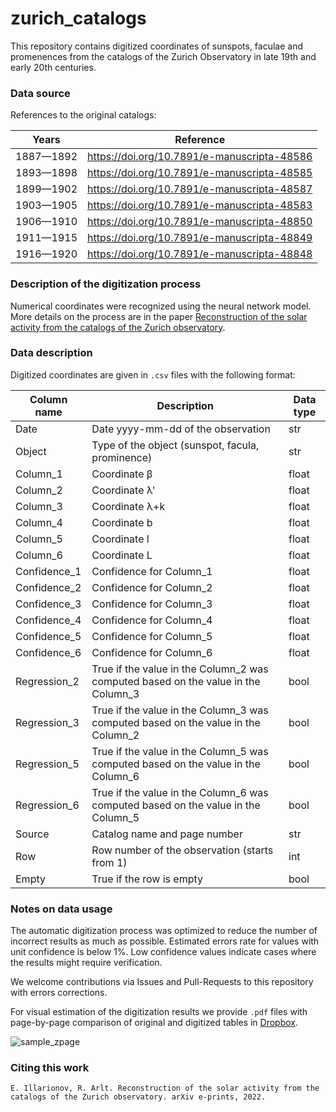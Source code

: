 # zurich_catalogs

This repository contains digitized coordinates of sunspots, faculae and promenences from the catalogs of the Zurich Observatory in late 19th and early 20th centuries.

### Data source

References to the original catalogs:

| Years   |      Reference  |
|----------|----------|
|1887—1892 | https://doi.org/10.7891/e-manuscripta-48586 |
|1893—1898 | https://doi.org/10.7891/e-manuscripta-48585 |
|1899—1902 | https://doi.org/10.7891/e-manuscripta-48587 |
|1903—1905 | https://doi.org/10.7891/e-manuscripta-48583 |
|1906—1910 | https://doi.org/10.7891/e-manuscripta-48850 |
|1911—1915 | https://doi.org/10.7891/e-manuscripta-48849 |
|1916—1920 | https://doi.org/10.7891/e-manuscripta-48848 |

### Description of the digitization process

Numerical coordinates were recognized using the neural network model. More details on the process are in the paper [Reconstruction of the solar activity from the catalogs of the Zurich observatory](https://arxiv.org/abs/2205.10167).

### Data description

Digitized coordinates are given in ```.csv``` files with the following format:

| Column name   |      Description      |  Data type |
|----------|----------|------|
| Date |  Date yyyy-mm-dd of the observation | str |
| Object |  Type of the object (sunspot, facula, prominence) | str |
| Column_1 |  Coordinate β | float |
| Column_2 |  Coordinate λ' | float |
| Column_3 |  Coordinate λ+k | float |
| Column_4 |  Coordinate b | float |
| Column_5 |  Coordinate l | float |
| Column_6 |  Coordinate L | float |
| Confidence_1 |  Confidence for Column_1 | float |
| Confidence_2 |  Confidence for Column_2 | float |
| Confidence_3 |  Confidence for Column_3 | float |
| Confidence_4 |  Confidence for Column_4 | float |
| Confidence_5 |  Confidence for Column_5 | float |
| Confidence_6 |  Confidence for Column_6 | float |
| Regression_2 |  True if the value in the Column_2 was computed based on the value in the Column_3 | bool |
| Regression_3 |  True if the value in the Column_3 was computed based on the value in the Column_2 | bool |
| Regression_5 |  True if the value in the Column_5 was computed based on the value in the Column_6 | bool |
| Regression_6 |  True if the value in the Column_6 was computed based on the value in the Column_5 | bool |
| Source |  Catalog name and page number | str |
| Row |  Row number of the observation (starts from 1) | int |
| Empty |  True if the row is empty | bool |

### Notes on data usage

The automatic digitization process was optimized to reduce the number of incorrect results as much as possible. Estimated errors rate for values with unit confidence is below 1%. Low confidence values indicate cases where the results might require verification.

We welcome contributions via Issues and Pull-Requests to this repository with errors corrections.

For visual estimation of the digitization results we provide ```.pdf``` files with page-by-page comparison of original and digitized tables in [Dropbox](https://www.dropbox.com/scl/fo/4bp33o3hwui5oudogjk2e/h?dl=0&rlkey=kqcxesk63ui6vjjzk3jqxa8e1).

![sample_zpage](https://user-images.githubusercontent.com/19876717/159781651-7f1d3de0-196f-4103-8b1e-80ef909b5ef4.jpg)


### Citing this work
```
E. Illarionov, R. Arlt. Reconstruction of the solar activity from the catalogs of the Zurich observatory. arXiv e-prints, 2022.
```
